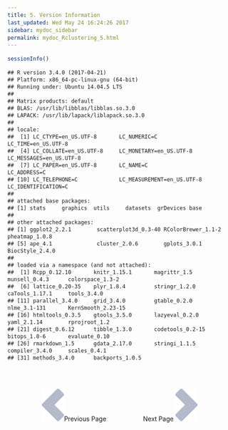 ```yaml
---
title: 5. Version Information
last_updated: Wed May 24 16:24:26 2017
sidebar: mydoc_sidebar
permalink: mydoc_Rclustering_5.html
---
```



```r
sessionInfo()
```

```
## R version 3.4.0 (2017-04-21)
## Platform: x86_64-pc-linux-gnu (64-bit)
## Running under: Ubuntu 14.04.5 LTS
## 
## Matrix products: default
## BLAS: /usr/lib/libblas/libblas.so.3.0
## LAPACK: /usr/lib/lapack/liblapack.so.3.0
## 
## locale:
##  [1] LC_CTYPE=en_US.UTF-8       LC_NUMERIC=C               LC_TIME=en_US.UTF-8       
##  [4] LC_COLLATE=en_US.UTF-8     LC_MONETARY=en_US.UTF-8    LC_MESSAGES=en_US.UTF-8   
##  [7] LC_PAPER=en_US.UTF-8       LC_NAME=C                  LC_ADDRESS=C              
## [10] LC_TELEPHONE=C             LC_MEASUREMENT=en_US.UTF-8 LC_IDENTIFICATION=C       
## 
## attached base packages:
## [1] stats     graphics  utils     datasets  grDevices base     
## 
## other attached packages:
## [1] ggplot2_2.2.1        scatterplot3d_0.3-40 RColorBrewer_1.1-2   pheatmap_1.0.8      
## [5] ape_4.1              cluster_2.0.6        gplots_3.0.1         BiocStyle_2.4.0     
## 
## loaded via a namespace (and not attached):
##  [1] Rcpp_0.12.10       knitr_1.15.1       magrittr_1.5       munsell_0.4.3      colorspace_1.3-2  
##  [6] lattice_0.20-35    plyr_1.8.4         stringr_1.2.0      caTools_1.17.1     tools_3.4.0       
## [11] parallel_3.4.0     grid_3.4.0         gtable_0.2.0       nlme_3.1-131       KernSmooth_2.23-15
## [16] htmltools_0.3.5    gtools_3.5.0       lazyeval_0.2.0     yaml_2.1.14        rprojroot_1.2     
## [21] digest_0.6.12      tibble_1.3.0       codetools_0.2-15   bitops_1.0-6       evaluate_0.10     
## [26] rmarkdown_1.5      gdata_2.17.0       stringi_1.1.5      compiler_3.4.0     scales_0.4.1      
## [31] methods_3.4.0      backports_1.0.5
```

<br><br><center><a href="mydoc_Rclustering_4.html"><img src="images/left_arrow.png" alt="Previous page."></a>Previous Page &nbsp; &nbsp; &nbsp; &nbsp; &nbsp; &nbsp; &nbsp; &nbsp; &nbsp; &nbsp; Next Page
<a href="mydoc_Rclustering_6.html"><img src="images/right_arrow.png" alt="Next page."></a></center>
